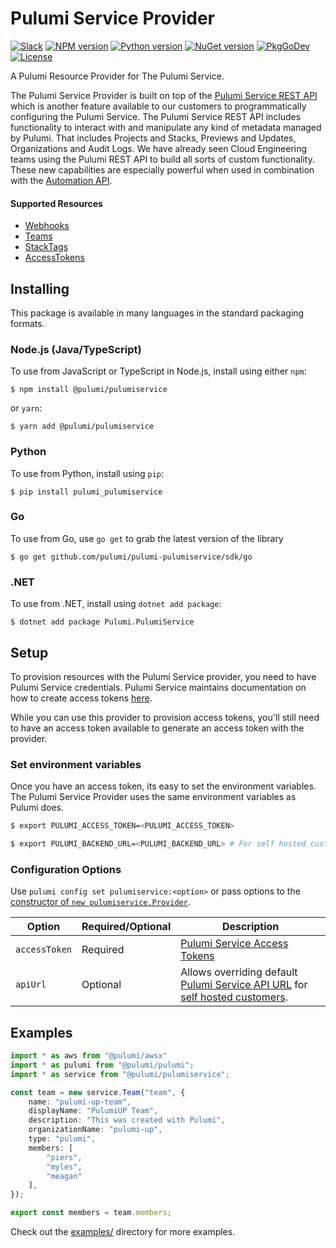 # Pulumi Service Provider

[![Slack](http://www.pulumi.com/images/docs/badges/slack.svg)](https://slack.pulumi.com)
[![NPM version](https://badge.fury.io/js/%40pulumi%2Faws.svg)](https://www.npmjs.com/package/@pulumi/pulumiservice)
[![Python version](https://badge.fury.io/py/pulumi-aws.svg)](https://pypi.org/project/pulumi-pulumiservice)
[![NuGet version](https://badge.fury.io/nu/pulumi.aws.svg)](https://badge.fury.io/nu/pulumi.pulumiservice)
[![PkgGoDev](https://pkg.go.dev/badge/github.com/pulumi/pulumi-aws/sdk/v5/go)](https://pkg.go.dev/github.com/pulumi/pulumi-pulumiservice/sdk/go)
[![License](https://img.shields.io/npm/l/%40pulumi%2Fpulumi.svg)](https://github.com/pulumi/pulumi-pulumiservice/blob/main/LICENSE)

A Pulumi Resource Provider for The Pulumi Service.

The Pulumi Service Provider is built on top of the [Pulumi Service REST API](https://pulumi.com/docs/reference/service-rest-api) which is another feature available to our customers to programmatically configuring the Pulumi Service. The Pulumi Service REST API includes functionality to interact with and manipulate any kind of metadata managed by Pulumi. That includes Projects and Stacks, Previews and Updates, Organizations and Audit Logs. We have already seen Cloud Engineering teams using the Pulumi REST API to build all sorts of custom functionality. These new capabilities are especially powerful when used in combination with the [Automation API](https://pulumi.com/automation).


#### Supported Resources

* [Webhooks](https://pulumi.com/docs/intro/pulumi-service/webhooks)
* [Teams]({{https://pulumi.com/docs/intro/pulumi-service/teams)
* [StackTags](https://pulumi.com/docs/reference/cli/pulumi_stack_tag)
* [AccessTokens](https://pulumi.com/docs/intro/pulumi-service/accounts)


## Installing

This package is available in many languages in the standard packaging formats.

### Node.js (Java/TypeScript)

To use from JavaScript or TypeScript in Node.js, install using either `npm`:

    $ npm install @pulumi/pulumiservice

or `yarn`:

    $ yarn add @pulumi/pulumiservice

### Python

To use from Python, install using `pip`:

    $ pip install pulumi_pulumiservice

### Go

To use from Go, use `go get` to grab the latest version of the library

    $ go get github.com/pulumi/pulumi-pulumiservice/sdk/go

### .NET

To use from .NET, install using `dotnet add package`:

    $ dotnet add package Pulumi.PulumiService

## Setup

To provision resources with the Pulumi Service provider, you need to have Pulumi Service credentials. Pulumi Service maintains documentation on how to create access tokens [here](https://www.pulumi.com/docs/intro/pulumi-service/accounts/#access-tokens). 

While you can use this provider to provision access tokens, you'll still need to have an access token available to generate an access token with the provider.

### Set environment variables

Once you have an access token, its easy to set the environment variables. The Pulumi Service Provider uses the same environment variables as Pulumi does.

```bash
$ export PULUMI_ACCESS_TOKEN=<PULUMI_ACCESS_TOKEN>

$ export PULUMI_BACKEND_URL=<PULUMI_BACKEND_URL> # For self hosted customers. defaults to https://api.pulumi.com
```

### Configuration Options

Use `pulumi config set pulumiservice:<option>` or pass options to the [constructor of `new pulumiservice.Provider`](https://pulumi.com/registry/packages/pulumiservice/api-docs/provider).

| Option | Required/Optional | Description |
|-----|------|----|
| `accessToken`| Required | [Pulumi Service Access Tokens](https://www.pulumi.com/docs/intro/pulumi-service/accounts/#access-tokens) |
| `apiUrl`| Optional | Allows overriding default [Pulumi Service API URL](https://www.pulumi.com/docs/reference/service-rest-api) for [self hosted customers](https://www.pulumi.com/docs/guides/self-hosted/).


## Examples
```typescript
import * as aws from "@pulumi/awsx"
import * as pulumi from "@pulumi/pulumi";
import * as service from "@pulumi/pulumiservice";

const team = new service.Team("team", {
    name: "pulumi-up-team",
    displayName: "PulumiUP Team",
    description: "This was created with Pulumi",
    organizationName: "pulumi-up",
    type: "pulumi",
    members: [
        "piers",
        "myles",
        "meagan"
    ],
});

export const members = team.members;
```

Check out the [examples/](examples/) directory for more examples.

